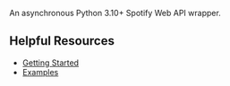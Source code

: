 An asynchronous Python 3.10+ Spotify Web API wrapper.

## Helpful Resources

* [Getting Started](./getting_started.md)
* [Examples](https://github.com/novanai/aiospotify/tree/master/examples)
